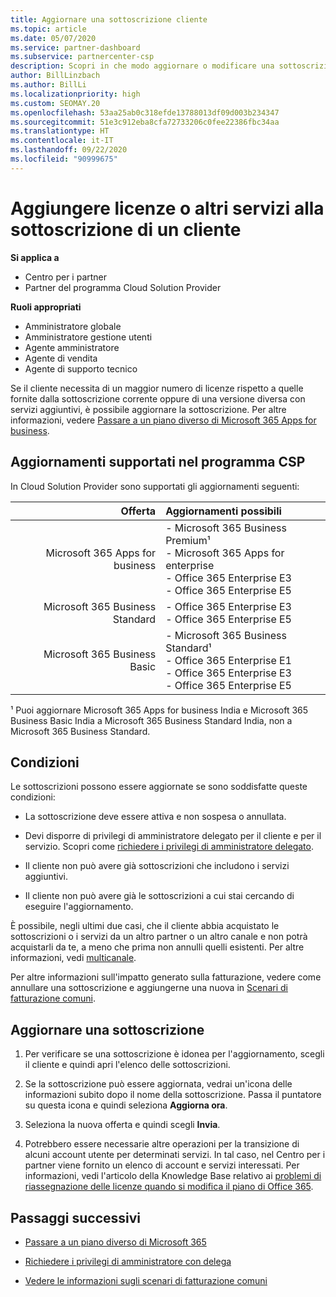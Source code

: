 ```yaml
---
title: Aggiornare una sottoscrizione cliente
ms.topic: article
ms.date: 05/07/2020
ms.service: partner-dashboard
ms.subservice: partnercenter-csp
description: Scopri in che modo aggiornare o modificare una sottoscrizione cliente. Aggiungere altre licenze o passare a una versione diversa con più servizi.
author: BillLinzbach
ms.author: BillLi
ms.localizationpriority: high
ms.custom: SEOMAY.20
ms.openlocfilehash: 53aa25ab0c318efde13788013df09d003b234347
ms.sourcegitcommit: 51e3c912eba8cfa72733206c0fee22386fbc34aa
ms.translationtype: HT
ms.contentlocale: it-IT
ms.lasthandoff: 09/22/2020
ms.locfileid: "90999675"
---
```

# <a name="add-licenses-or-more-services-to-a-customers-subscription"></a>Aggiungere licenze o altri servizi alla sottoscrizione di un cliente

**Si applica a**

- Centro per i partner
- Partner del programma Cloud Solution Provider

**Ruoli appropriati**

- Amministratore globale
- Amministratore gestione utenti
- Agente amministratore
- Agente di vendita
- Agente di supporto tecnico

Se il cliente necessita di un maggior numero di licenze rispetto a quelle fornite dalla sottoscrizione corrente oppure di una versione diversa con servizi aggiuntivi, è possibile aggiornare la sottoscrizione. Per altre informazioni, vedere [Passare a un piano diverso di Microsoft 365 Apps for business](/microsoft-365/commerce/subscriptions/switch-to-a-different-plan).

## <a name="upgrades-supported-in-the-csp-program"></a>Aggiornamenti supportati nel programma CSP <a id="upgradesubscription"></a>

In Cloud Solution Provider sono supportati gli aggiornamenti seguenti:

| Offerta | Aggiornamenti possibili|
|---:|:---|
| Microsoft 365 Apps for business   | - Microsoft 365 Business Premium¹ <br/>  - Microsoft 365 Apps for enterprise <br/> - Office 365 Enterprise E3 <br/> - Office 365 Enterprise E5 <br/> |
| Microsoft 365 Business Standard    | - Office 365 Enterprise E3 <br/> - Office 365 Enterprise E5 <br/> |
| Microsoft 365 Business Basic | - Microsoft 365 Business Standard¹ <br/> - Office 365 Enterprise E1 <br/> - Office 365 Enterprise E3<br/> - Office 365 Enterprise E5 <br/> |

¹ Puoi aggiornare Microsoft 365 Apps for business India e Microsoft 365 Business Basic India a Microsoft 365 Business Standard India, non a Microsoft 365 Business Standard.


## <a name="conditions"></a>Condizioni

Le sottoscrizioni possono essere aggiornate se sono soddisfatte queste condizioni:

- La sottoscrizione deve essere attiva e non sospesa o annullata.

- Devi disporre di privilegi di amministratore delegato per il cliente e per il servizio. Scopri come [richiedere i privilegi di amministratore delegato](request-a-relationship-with-a-customer.md).

- Il cliente non può avere già sottoscrizioni che includono i servizi aggiuntivi.

- Il cliente non può avere già le sottoscrizioni a cui stai cercando di eseguire l'aggiornamento.

È possibile, negli ultimi due casi, che il cliente abbia acquistato le sottoscrizioni o i servizi da un altro partner o un altro canale e non potrà acquistarli da te, a meno che prima non annulli quelli esistenti. Per altre informazioni, vedi [multicanale](multichannel.md).

Per altre informazioni sull'impatto generato sulla fatturazione, vedere come annullare una sottoscrizione e aggiungerne una nuova in [Scenari di fatturazione comuni](common-billing-scenarios.md).

## <a name="upgrade-a-subscription"></a>Aggiornare una sottoscrizione

1. Per verificare se una sottoscrizione è idonea per l'aggiornamento, scegli il cliente e quindi apri l'elenco delle sottoscrizioni.

2. Se la sottoscrizione può essere aggiornata, vedrai un'icona delle informazioni subito dopo il nome della sottoscrizione. Passa il puntatore su questa icona e quindi seleziona **Aggiorna ora**.

3. Seleziona la nuova offerta e quindi scegli **Invia**.

4. Potrebbero essere necessarie altre operazioni per la transizione di alcuni account utente per determinati servizi. In tal caso, nel Centro per i partner viene fornito un elenco di account e servizi interessati. Per informazioni, vedi l'articolo della Knowledge Base relativo ai [problemi di riassegnazione delle licenze quando si modifica il piano di Office 365](/microsoft-365/commerce/subscriptions/switch-to-a-different-plan).


## <a name="next-steps"></a>Passaggi successivi

- [Passare a un piano diverso di Microsoft 365](/microsoft-365/commerce/subscriptions/switch-to-a-different-plan)

- [Richiedere i privilegi di amministratore con delega](request-a-relationship-with-a-customer.md)

- [Vedere le informazioni sugli scenari di fatturazione comuni](common-billing-scenarios.md)
